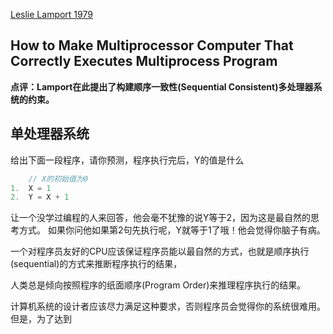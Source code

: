 [Leslie Lamport 1979](http://research.microsoft.com/en-us/um/people/lamport/pubs/multi.pdf)

How to Make Multiprocessor Computer That Correctly Executes Multiprocess Program
----

**点评：Lamport在此提出了构建顺序一致性(Sequential Consistent)多处理器系统的约束。**

## 单处理器系统
给出下面一段程序，请你预测，程序执行完后，Y的值是什么
```c++
    // X的初始值为0
1.  X = 1
2.  Y = X + 1
```
让一个没学过编程的人来回答，他会毫不犹豫的说Y等于2，因为这是最自然的思考方式。
如果你问他如果第2句先执行呢，Y就等于1了哦！他会觉得你脑子有病。

一个对程序员友好的CPU应该保证程序员能以最自然的方式，也就是顺序执行(sequential)的方式来推断程序执行的结果，

人类总是倾向按照程序的纸面顺序(Program Order)来推理程序执行的结果。

计算机系统的设计者应该尽力满足这种要求，否则程序员会觉得你的系统很难用。但是，为了达到
